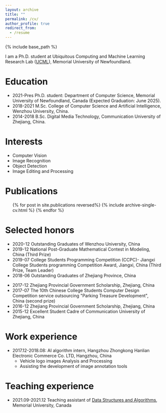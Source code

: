 ```yaml
---
layout: archive
title: ""
permalink: /cv/
author_profile: true
redirect_from:
  - /resume
---
```


{% include base_path %}

I am a Ph.D. student at Ubiquitous Computing and Machine Learning Research Lab ([UCML](https://sites.google.com/view/ucmi/home)), Memorial University of Newfoundland.

Education
======

* 2021-Pres Ph.D. student: Department of Computer Science, Memorial University of Newfoundland, Canada (Expected Graduation: June 2025).
* 2018-2021 M.Sc. College of Computer Science and Artificial Intelligence, Wenzhou University, China.
* 2014-2018 B.Sc. Digital Media Technology, Communication University of Zhejiang, China.


  
Interests
======
* Computer Vision
* Image Recognition
* Object Detection
* Image Editing and Processing

Publications
======
  <ul>{% for post in site.publications reversed%}
    {% include archive-single-cv.html %}
  {% endfor %}</ul>
  
  
Selected honors
======
* 2020-12 Outstanding Graduates of Wenzhou University, China
* 2019-12 National Post-Graduate Mathematical Contest in Modeling, China (Third Prize)
* 2019-07 College Students Programming Competition (CCPC)- Jiangxi College Students programming Competition Award, Jiangxi, China (Third Prize, Team Leader)
* 2018-06 Outstanding Graduates of Zhejiang Province, China
<!-- * 2018-06 Outstanding Graduates of Communication University of Zhejiang, China  -->
* 2017-12 Zhejiang Provincial Government Scholarship, Zhejiang, China
* 2017-07 The 10th Chinese College Students Computer Design Competition service outsourcing "Parking Treasure Development", China (second prize)
* 2016-12 Zhejiang Provincial Government Scholarship, Zhejiang, China
* 2015-12 Excellent Student Cadre of Communication University of Zhejiang, China


Work experience
======
* 2017.12-2018.08: AI algorithm intern, Hangzhou Zhongkong Hanlian Electronic Commerce Co. LTD, Hangzhou, China
  * Vehicle logo images Analysis and Processing
  * Assisting the development of image annotation tools

<!--* Fall 2015: Research Assistant
  * Github University
  * Duties included: Merging pull requests
  * Supervisor: Professor Hub -->
  


Teaching experience
======
* 2021.09-2021.12 Teaching assistant of [Data Structures and Algorithms](https://www.mun.ca/computerscience/undergraduates/courses/comp-2002-data-structures-and-algorithms/), Memorial University, Canada


<!-- Talks
======
  <ul>{% for post in site.talks %}
    {% include archive-single-talk-cv.html %}
  {% endfor %}</ul>
  

  
Service and leadership
======
* Currently signed in to 43 different slack teams -->
